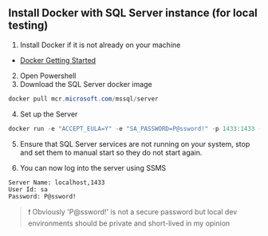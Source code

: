 ## Install Docker with SQL Server instance (for local testing)
 1. Install Docker if it is not already on your machine 
   - [Docker Getting Started](https://www.docker.com/get-started)

 2. Open Powershell
 3. Download the SQL Server docker image
```powershell
docker pull mcr.microsoft.com/mssql/server
```

4. Set up the Server
```powershell
docker run -e "ACCEPT_EULA=Y" -e "SA_PASSWORD=P@ssword!" -p 1433:1433 --name <container_name> -d mcr.microsoft.com/mssql/server
```

5. Ensure that SQL Server services are not running on your system, stop and set them to manual start so they do not start again.

6. You can now log into the server using SSMS
```
Server Name: localhost,1433
User Id: sa
Password: P@ssword!
```
> ❗ Obviously 'P@ssword!' is not a secure password but local dev environments should be private and short-lived in my opinion
